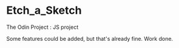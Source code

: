 # Etch_a_Sketch
The Odin Project : JS project

Some features could be added, but that's already fine. Work done.
